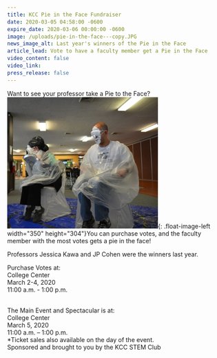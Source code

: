 ```yaml
---
title: KCC Pie in the Face Fundraiser
date: 2020-03-05 04:58:00 -0600
expire_date: 2020-03-06 00:00:00 -0600
image: /uploads/pie-in-the-face---copy.JPG
news_image_alt: Last year's winners of the Pie in the Face
article_lead: Vote to have a faculty member get a Pie in the Face
video_content: false
video_link:
press_release: false
---
```


Want to see your professor take a Pie to the Face?<br>![](/uploads/pie-in-the-face---copy.JPG){: .float-image-left width="350" height="304"}You can purchase votes, and the faculty member with the most votes gets a pie in the face\!

Professors Jessica Kawa and JP Cohen were the winners last year.

Purchase Votes at:<br>College Center<br>March 2-4, 2020<br>11:00 a.m. - 1:00 p.m.

<br>The Main Event and Spectacular is at:<br>College Center<br>March 5, 2020<br>11:00 a.m. – 1:00 p.m.<br>\*Ticket sales also available on the day of the event.<br>Sponsored and brought to you by the KCC STEM Club<br>&nbsp;
